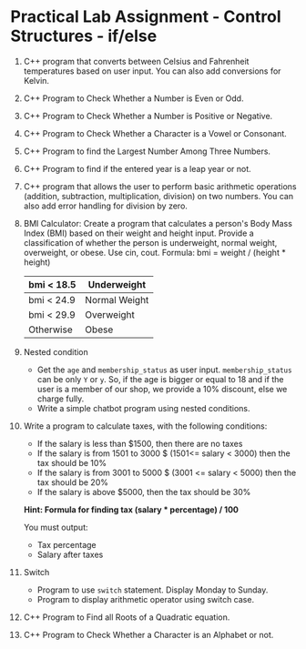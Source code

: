 # Practical Lab Assignment - Control Structures - if/else

1. C++ program that converts between Celsius and Fahrenheit temperatures based on user input. You can also add conversions for Kelvin.
2. C++ Program to Check Whether a Number is Even or Odd.
3. C++ Program to Check Whether a Number is Positive or Negative.
4. C++ Program to Check Whether a Character is a Vowel or Consonant.
5. C++ Program to find the Largest Number Among Three Numbers.
6. C++ Program to find if the entered year is a leap year or not.
7. C++ program that allows the user to perform basic arithmetic operations (addition, subtraction, multiplication, division) on two numbers. You can also add error handling for division by zero.
8. BMI Calculator: Create a program that calculates a person's Body Mass Index (BMI) based on their weight and height input. Provide a classification of whether the person is underweight, normal weight, overweight, or obese. Use cin, cout.
   Formula: bmi = weight / (height * height)

   | bmi < 18.5 | Underweight   |
   | ---------- | ------------- |
   | bmi < 24.9 | Normal Weight |
   | bmi < 29.9 | Overweight    |
   | Otherwise  | Obese         |
9. Nested condition

   - Get the `age` and `membership_status` as user input. `membership_status` can be only `Y` or `y`. So, if the age is bigger or equal to 18 and if the user is a member of our shop, we provide a 10% discount, else we charge fully.
   - Write a simple chatbot program using nested conditions.
10. Write a program to calculate taxes, with the following conditions:

    - If the salary is less than $1500, then there are no taxes
    - If the salary is from 1501 to 3000 $ (1501<= salary < 3000) then the tax should be 10%
    - If the salary is from 3001 to 5000 $ (3001 <= salary < 5000) then the tax should be 20%
    - If the salary is above $5000, then the tax should be 30%

    **Hint: Formula for finding tax (salary * percentage) / 100**

    You must output:

    - Tax percentage
    - Salary after taxes
11. Switch

    - Program to use `switch` statement. Display Monday to Sunday.
    - Program to display arithmetic operator using switch case.
12. C++ Program to Find all Roots of a Quadratic equation.
13. C++ Program to Check Whether a Character is an Alphabet or not.
